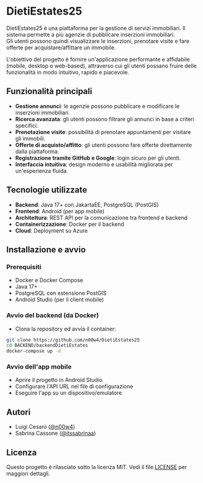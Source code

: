 # DietiEstates25

DietiEstates25 è una piattaforma per la gestione di servizi immobiliari. Il sistema permette a più agenzie di pubblicare inserzioni immobiliari.  
Gli utenti possono quindi visualizzare le inserzioni, prenotare visite e fare offerte per acquistare/affittare un immobile.  

L'obiettivo del progetto è fornire un'applicazione performante e affidabile (mobile, desktop o web-based), attraverso cui gli utenti possano fruire delle funzionalità in modo intuitivo, rapido e piacevole.  

## Funzionalità principali

- **Gestione annunci**: le agenzie possono pubblicare e modificare le inserzioni immobiliari.
- **Ricerca avanzata**: gli utenti possono filtrare gli annunci in base a criteri specifici.
- **Prenotazione visite**: possibilità di prenotare appuntamenti per visitare gli immobili.
- **Offerte di acquisto/affitto**: gli utenti possono fare offerte direttamente dalla piattaforma.
- **Registrazione tramite GitHub e Google**: login sicuro per gli utenti.
- **Interfaccia intuitiva**: design moderno e usabilità migliorata per un'esperienza fluida.

## Tecnologie utilizzate

- **Backend**: Java 17+ con JakartaEE, PostgreSQL (PostGIS)
- **Frontend**: Android (per app mobile)
- **Architettura**: REST API per la comunicazione tra frontend e backend
- **Containerizzazione**: Docker per il backend
- **Cloud**: Deployment su Azure

## Installazione e avvio

### Prerequisiti

- Docker e Docker Compose
- Java 17+
- PostgreSQL con estensione PostGIS
- Android Studio (per il client mobile)

### Avvio del backend (da Docker)
- Clona la repository ed avvia il container:
```sh
git clone https://github.com/n00w4/DietiEstates25
cd BACKEND/backendDietiEstates
docker-compose up -d
```

### Avvio dell'app mobile
- Aprire il progetto in Android Studio
- Configurare l'API URL nel file di configurazione
- Eseguire l'app su un dispositivo/emulatore

## Autori
- Luigi Cesaro ([@n00w4](https://github.com/n00w4))
- Sabrina Cassone ([@itssabrinaa](https://github.com/itssabrinaa))

## Licenza
Questo progetto è rilasciato sotto la licenza MIT. Vedi il file [LICENSE](LICENSE) per maggiori dettagli.

